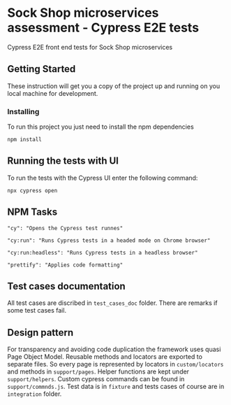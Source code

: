 # Sock Shop microservices assessment - Cypress E2E tests


Cypress E2E front end tests for Sock Shop microservices

## Getting Started

These instruction will get you a copy of the project up and running on you local machine for development.

### Installing

To run this project you just need to install the npm dependencies

```
npm install
```

## Running the tests with UI

To run the tests with the Cypress UI enter the following command:

```
npx cypress open
```

## NPM Tasks

```
"cy": "Opens the Cypress test runnes"

"cy:run": "Runs Cypress tests in a headed mode on Chrome browser"

"cy:run:headless": "Runs Cypress tests in a headless browser"

"prettify": "Applies code formatting"
```

## Test cases documentation

All test cases are discribed in `test_cases_doc` folder.
There are remarks if some test cases fail.

## Design pattern

For transparency and avoiding code duplication the framework uses quasi Page Object Model.
Reusable methods and locators are exported to separate files.
So every page is represented by locators in `custom/locators` and methods in `support/pages`.
Helper functions are kept under `support/helpers`.
Custom cypress commands can be found in `support/commnds.js`.
Test data is in `fixture` and tests cases of course are in `integration` folder.
